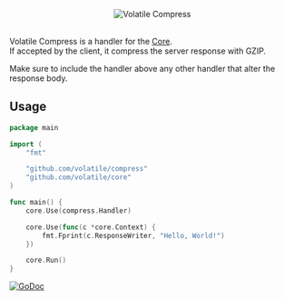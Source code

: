 <p align="center"><img src="https://cloud.githubusercontent.com/assets/9503891/8640486/b71678e6-28fa-11e5-8596-5fd6e63896d1.png" alt="Volatile Compress" title="Volatile Compress"><br><br></p>

Volatile Compress is a handler for the [Core](https://github.com/volatile/core).  
If accepted by the client, it compress the server response with GZIP.

Make sure to include the handler above any other handler that alter the response body.

## Usage

```Go
package main

import (
	"fmt"

	"github.com/volatile/compress"
	"github.com/volatile/core"
)

func main() {
	core.Use(compress.Handler)

	core.Use(func(c *core.Context) {
		fmt.Fprint(c.ResponseWriter, "Hello, World!")
	})

	core.Run()
}
```

[![GoDoc](https://godoc.org/github.com/volatile/compress?status.svg)](https://godoc.org/github.com/volatile/compress)
